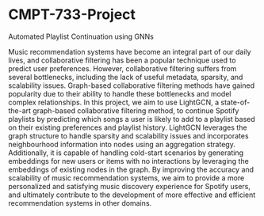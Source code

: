 # CMPT-733-Project
Automated Playlist Continuation using GNNs


Music recommendation systems have become an integral part of our daily lives, and collaborative filtering has been a popular technique used to predict user preferences. However, collaborative filtering suffers from several bottlenecks, including the lack of useful metadata, sparsity, and scalability issues. Graph-based collaborative filtering methods have gained popularity due to their ability to handle these bottlenecks and model complex relationships. In this project, we aim to use LightGCN, a state-of-the-art graph-based collaborative filtering method, to continue Spotify playlists by predicting which songs a user is likely to add to a playlist based on their existing preferences and playlist history. LightGCN leverages the graph structure to handle sparsity and scalability issues and incorporates neighbourhood information into nodes using an aggregation strategy. Additionally, it is capable of handling cold-start scenarios by generating embeddings for new users or items with no interactions by leveraging the embeddings of existing nodes in the graph. By improving the accuracy and scalability of music recommendation systems, we aim to provide a more personalized and satisfying music discovery experience for Spotify users, and ultimately contribute to the development of more effective and efficient recommendation systems in other domains.



